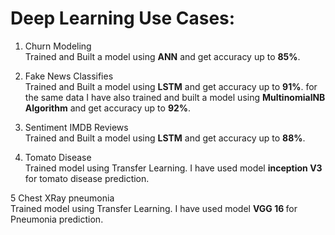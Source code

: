 # Deep Learning Use Cases:
1. Churn Modeling<br>
Trained and Built a model using <b>ANN</b> and get accuracy up to <b>85%</b>.

2. Fake News Classifies<br>
Trained and  Built a model using <b>LSTM</b> and get accuracy up to <b>91%</b>.
for the same data I have also trained and  built a model using <b>MultinomialNB Algorithm</b> and get accuracy up to <b>92%</b>.

3. Sentiment IMDB Reviews <br>
Trained and  Built a model using <b>LSTM</b> and get accuracy up to <b>88%</b>.

4. Tomato Disease<br>
Trained model using Transfer Learning. I have used model <b>inception V3 </b> for tomato disease prediction.

5 Chest XRay pneumonia<br>
Trained model using Transfer Learning. I have used model <b>VGG 16 </b> for Pneumonia prediction.
